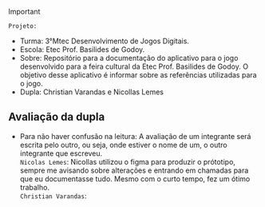 
>[!Important]
 > `Projeto:`
>- Turma: 3°Mtec Desenvolvimento de Jogos Digitais.
>- Escola: Etec Prof. Basilides de Godoy.
>- Sobre: Repositório para a documentação do aplicativo para o jogo desenvolvido para a feira cultural da Etec Prof. Basilides de Godoy. O objetivo desse aplicativo é informar sobre as referências utilizadas para o jogo.
>- Dupla: Christian Varandas e Nicollas Lemes

## Avaliação da dupla

- Para não haver confusão na leitura: A avaliação de um integrante será escrita pelo outro, ou seja, onde estiver o nome de um, o outro integrante que escreveu.<br>
`Nicolas Lemes`: Nicollas utilizou o figma para produzir o prótotipo, sempre me avisando sobre alterações e entrando em chamadas para que eu documentasse tudo. Mesmo com o curto tempo, fez um ótimo trabalho.<br>
`Christian Varandas`: 

